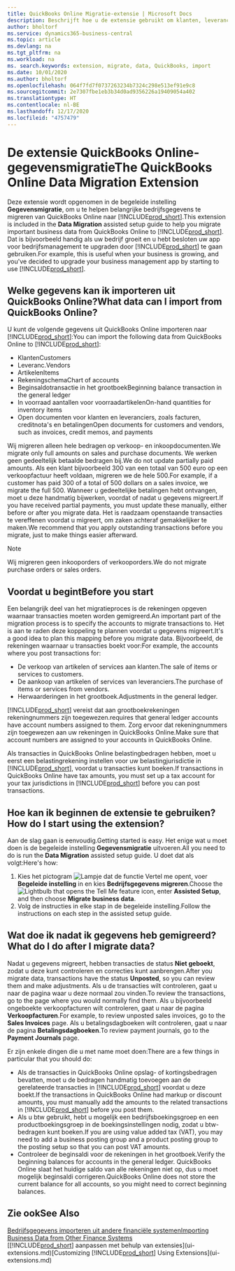 ```yaml
---
title: QuickBooks Online Migratie-extensie | Microsoft Docs
description: Beschrijft hoe u de extensie gebruikt om klanten, leveranciers, artikelen en rekeningen van QuickBooks Online naar Business Central te migreren.
author: bholtorf
ms.service: dynamics365-business-central
ms.topic: article
ms.devlang: na
ms.tgt_pltfrm: na
ms.workload: na
ms. search.keywords: extension, migrate, data, QuickBooks, import
ms.date: 10/01/2020
ms.author: bholtorf
ms.openlocfilehash: 064f7fd7f0737263234b7324c298e513ef91e9c8
ms.sourcegitcommit: 2e7307fbe1eb3b34d0ad9356226a19409054a402
ms.translationtype: HT
ms.contentlocale: nl-BE
ms.lasthandoff: 12/17/2020
ms.locfileid: "4757479"
---
```

# <a name="the-quickbooks-online-data-migration-extension"></a><span data-ttu-id="24a4d-103">De extensie QuickBooks Online-gegevensmigratie</span><span class="sxs-lookup"><span data-stu-id="24a4d-103">The QuickBooks Online Data Migration Extension</span></span>

<span data-ttu-id="24a4d-104">Deze extensie wordt opgenomen in de begeleide instelling **Gegevensmigratie**, om u te helpen belangrijke bedrijfsgegevens te migreren van QuickBooks Online naar [!INCLUDE[prod_short](includes/prod_short.md)].</span><span class="sxs-lookup"><span data-stu-id="24a4d-104">This extension is included in the **Data Migration** assisted setup guide to help you migrate important business data from QuickBooks Online to [!INCLUDE[prod_short](includes/prod_short.md)].</span></span> <span data-ttu-id="24a4d-105">Dat is bijvoorbeeld handig als uw bedrijf groeit en u hebt besloten uw app voor bedrijfsmanagement te upgraden door [!INCLUDE[prod_short](includes/prod_short.md)] te gaan gebruiken.</span><span class="sxs-lookup"><span data-stu-id="24a4d-105">For example, this is useful when your business is growing, and you've decided to upgrade your business management app by starting to use [!INCLUDE[prod_short](includes/prod_short.md)].</span></span>

## <a name="what-data-can-i-import-from-quickbooks-online"></a><span data-ttu-id="24a4d-106">Welke gegevens kan ik importeren uit QuickBooks Online?</span><span class="sxs-lookup"><span data-stu-id="24a4d-106">What data can I import from QuickBooks Online?</span></span>

<span data-ttu-id="24a4d-107">U kunt de volgende gegevens uit QuickBooks Online importeren naar [!INCLUDE[prod_short](includes/prod_short.md)]:</span><span class="sxs-lookup"><span data-stu-id="24a4d-107">You can import the following data from QuickBooks Online to [!INCLUDE[prod_short](includes/prod_short.md)]:</span></span>  

* <span data-ttu-id="24a4d-108">Klanten</span><span class="sxs-lookup"><span data-stu-id="24a4d-108">Customers</span></span>
* <span data-ttu-id="24a4d-109">Leveranc.</span><span class="sxs-lookup"><span data-stu-id="24a4d-109">Vendors</span></span>
* <span data-ttu-id="24a4d-110">Artikelen</span><span class="sxs-lookup"><span data-stu-id="24a4d-110">Items</span></span>
* <span data-ttu-id="24a4d-111">Rekeningschema</span><span class="sxs-lookup"><span data-stu-id="24a4d-111">Chart of accounts</span></span>
* <span data-ttu-id="24a4d-112">Beginsaldotransactie in het grootboek</span><span class="sxs-lookup"><span data-stu-id="24a4d-112">Beginning balance transaction in the general ledger</span></span>
* <span data-ttu-id="24a4d-113">In voorraad aantallen voor voorraadartikelen</span><span class="sxs-lookup"><span data-stu-id="24a4d-113">On-hand quantities for inventory items</span></span>
* <span data-ttu-id="24a4d-114">Open documenten voor klanten en leveranciers, zoals facturen, creditnota's en betalingen</span><span class="sxs-lookup"><span data-stu-id="24a4d-114">Open documents for customers and vendors, such as invoices, credit memos, and payments</span></span>

<span data-ttu-id="24a4d-115">Wij migreren alleen hele bedragen op verkoop- en inkoopdocumenten.</span><span class="sxs-lookup"><span data-stu-id="24a4d-115">We migrate only full amounts on sales and purchase documents.</span></span> <span data-ttu-id="24a4d-116">We werken geen gedeeltelijk betaalde bedragen bij.</span><span class="sxs-lookup"><span data-stu-id="24a4d-116">We do not update partially paid amounts.</span></span> <span data-ttu-id="24a4d-117">Als een klant bijvoorbeeld 300 van een totaal van 500 euro op een verkoopfactuur heeft voldaan, migreren we de hele 500.</span><span class="sxs-lookup"><span data-stu-id="24a4d-117">For example, if a customer has paid 300 of a total of 500 dollars on a sales invoice, we migrate the full 500.</span></span> <span data-ttu-id="24a4d-118">Wanneer u gedeeltelijke betalingen hebt ontvangen, moet u deze handmatig bijwerken, voordat of nadat u gegevens migreert.</span><span class="sxs-lookup"><span data-stu-id="24a4d-118">If you have received partial payments, you must update these manually, either before or after you migrate data.</span></span> <span data-ttu-id="24a4d-119">Het is raadzaam openstaande transacties te vereffenen voordat u migreert, om zaken achteraf gemakkelijker te maken.</span><span class="sxs-lookup"><span data-stu-id="24a4d-119">We recommend that you apply outstanding transactions before you migrate, just to make things easier afterward.</span></span>

> [!NOTE]  
> <span data-ttu-id="24a4d-120">Wij migreren geen inkooporders of verkooporders.</span><span class="sxs-lookup"><span data-stu-id="24a4d-120">We do not migrate purchase orders or sales orders.</span></span>

## <a name="before-you-start"></a><span data-ttu-id="24a4d-121">Voordat u begint</span><span class="sxs-lookup"><span data-stu-id="24a4d-121">Before you start</span></span>

<span data-ttu-id="24a4d-122">Een belangrijk deel van het migratieproces is de rekeningen opgeven waarnaar transacties moeten worden gemigreerd.</span><span class="sxs-lookup"><span data-stu-id="24a4d-122">An important part of the migration process is to specify the accounts to migrate transactions to.</span></span> <span data-ttu-id="24a4d-123">Het is aan te raden deze koppeling te plannen voordat u gegevens migreert.</span><span class="sxs-lookup"><span data-stu-id="24a4d-123">It's a good idea to plan this mapping before you migrate data.</span></span> <span data-ttu-id="24a4d-124">Bijvoorbeeld, de rekeningen waarnaar u transacties boekt voor:</span><span class="sxs-lookup"><span data-stu-id="24a4d-124">For example, the accounts where you post transactions for:</span></span>  

* <span data-ttu-id="24a4d-125">De verkoop van artikelen of services aan klanten.</span><span class="sxs-lookup"><span data-stu-id="24a4d-125">The sale of items or services to customers.</span></span>
* <span data-ttu-id="24a4d-126">De aankoop van artikelen of services van leveranciers.</span><span class="sxs-lookup"><span data-stu-id="24a4d-126">The purchase of items or services from vendors.</span></span>  
* <span data-ttu-id="24a4d-127">Herwaarderingen in het grootboek.</span><span class="sxs-lookup"><span data-stu-id="24a4d-127">Adjustments in the general ledger.</span></span>  

[!INCLUDE[prod_short](includes/prod_short.md)] <span data-ttu-id="24a4d-128">vereist dat aan grootboekrekeningen rekeningnummers zijn toegewezen.</span><span class="sxs-lookup"><span data-stu-id="24a4d-128">requires that general ledger accounts have account numbers assigned to them.</span></span> <span data-ttu-id="24a4d-129">Zorg ervoor dat rekeningnummers zijn toegewezen aan uw rekeningen in QuickBooks Online.</span><span class="sxs-lookup"><span data-stu-id="24a4d-129">Make sure that account numbers are assigned to your accounts in QuickBooks Online.</span></span>

<span data-ttu-id="24a4d-130">Als transacties in QuickBooks Online belastingbedragen hebben, moet u eerst een belastingrekening instellen voor uw belastingjurisdictie in [!INCLUDE[prod_short](includes/prod_short.md)], voordat u transacties kunt boeken.</span><span class="sxs-lookup"><span data-stu-id="24a4d-130">If transactions in QuickBooks Online have tax amounts, you must set up a tax account for your tax jurisdictions in [!INCLUDE[prod_short](includes/prod_short.md)] before you can post transactions.</span></span>

## <a name="how-do-i-start-using-the-extension"></a><span data-ttu-id="24a4d-131">Hoe kan ik beginnen de extensie te gebruiken?</span><span class="sxs-lookup"><span data-stu-id="24a4d-131">How do I start using the extension?</span></span>

<span data-ttu-id="24a4d-132">Aan de slag gaan is eenvoudig.</span><span class="sxs-lookup"><span data-stu-id="24a4d-132">Getting started is easy.</span></span> <span data-ttu-id="24a4d-133">Het enige wat u moet doen is de begeleide instelling **Gegevensmigratie** uitvoeren.</span><span class="sxs-lookup"><span data-stu-id="24a4d-133">All you need to do is run the **Data Migration** assisted setup guide.</span></span> <span data-ttu-id="24a4d-134">U doet dat als volgt:</span><span class="sxs-lookup"><span data-stu-id="24a4d-134">Here's how:</span></span>

1. <span data-ttu-id="24a4d-135">Kies het pictogram ![Lampje dat de functie Vertel me opent](media/ui-search/search_small.png "Vertel me wat u wilt doen"), voer **Begeleide instelling** in en kies **Bedrijfsgegevens migreren**.</span><span class="sxs-lookup"><span data-stu-id="24a4d-135">Choose the ![Lightbulb that opens the Tell Me feature](media/ui-search/search_small.png "Tell me what you want to do") icon, enter **Assisted Setup**, and then choose **Migrate business data**.</span></span>
2. <span data-ttu-id="24a4d-136">Volg de instructies in elke stap in de begeleide instelling.</span><span class="sxs-lookup"><span data-stu-id="24a4d-136">Follow the instructions on each step in the assisted setup guide.</span></span>

## <a name="what-do-i-do-after-i-migrate-data"></a><span data-ttu-id="24a4d-137">Wat doe ik nadat ik gegevens heb gemigreerd?</span><span class="sxs-lookup"><span data-stu-id="24a4d-137">What do I do after I migrate data?</span></span>

<span data-ttu-id="24a4d-138">Nadat u gegevens migreert, hebben transacties de status **Niet geboekt**, zodat u deze kunt controleren en correcties kunt aanbrengen.</span><span class="sxs-lookup"><span data-stu-id="24a4d-138">After you migrate data, transactions have the status **Unposted**, so you can review them and make adjustments.</span></span> <span data-ttu-id="24a4d-139">Als u de transacties wilt controleren, gaat u naar de pagina waar u deze normaal zou vinden.</span><span class="sxs-lookup"><span data-stu-id="24a4d-139">To review the transactions, go to the page where you would normally find them.</span></span> <span data-ttu-id="24a4d-140">Als u bijvoorbeeld ongeboekte verkoopfacturen wilt controleren, gaat u naar de pagina **Verkoopfacturen**.</span><span class="sxs-lookup"><span data-stu-id="24a4d-140">For example, to review unposted sales invoices, go to the **Sales Invoices** page.</span></span> <span data-ttu-id="24a4d-141">Als u betalingsdagboeken wilt controleren, gaat u naar de pagina **Betalingsdagboeken**.</span><span class="sxs-lookup"><span data-stu-id="24a4d-141">To review payment journals, go to the **Payment Journals** page.</span></span>  

<span data-ttu-id="24a4d-142">Er zijn enkele dingen die u met name moet doen:</span><span class="sxs-lookup"><span data-stu-id="24a4d-142">There are a few things in particular that you should do:</span></span>

* <span data-ttu-id="24a4d-143">Als de transacties in QuickBooks Online opslag- of kortingsbedragen bevatten, moet u de bedragen handmatig toevoegen aan de gerelateerde transacties in [!INCLUDE[prod_short](includes/prod_short.md)] voordat u deze boekt.</span><span class="sxs-lookup"><span data-stu-id="24a4d-143">If the transactions in QuickBooks Online had markup or discount amounts, you must manually add the amounts to the related transactions in [!INCLUDE[prod_short](includes/prod_short.md)] before you post them.</span></span>
* <span data-ttu-id="24a4d-144">Als u btw gebruikt, hebt u mogelijk een bedrijfsboekingsgroep en een productboekingsgroep in de boekingsinstellingen nodig, zodat u btw-bedragen kunt boeken.</span><span class="sxs-lookup"><span data-stu-id="24a4d-144">If you are using value added tax (VAT), you may need to add a business posting group and a product posting group to the posting setup so that you can post VAT amounts.</span></span>
* <span data-ttu-id="24a4d-145">Controleer de beginsaldi voor de rekeningen in het grootboek.</span><span class="sxs-lookup"><span data-stu-id="24a4d-145">Verify the beginning balances for accounts in the general ledger.</span></span> <span data-ttu-id="24a4d-146">QuickBooks Online slaat het huidige saldo van alle rekeningen niet op, dus u moet mogelijk beginsaldi corrigeren.</span><span class="sxs-lookup"><span data-stu-id="24a4d-146">QuickBooks Online does not store the current balance for all accounts, so you might need to correct beginning balances.</span></span>

## <a name="see-also"></a><span data-ttu-id="24a4d-147">Zie ook</span><span class="sxs-lookup"><span data-stu-id="24a4d-147">See Also</span></span>

[<span data-ttu-id="24a4d-148">Bedrijfsgegevens importeren uit andere financiële systemen</span><span class="sxs-lookup"><span data-stu-id="24a4d-148">Importing Business Data from Other Finance Systems</span></span>](across-import-data-configuration-packages.md)  
<span data-ttu-id="24a4d-149">[[!INCLUDE[prod_short](includes/prod_short.md)] aanpassen met behulp van extensies](ui-extensions.md)</span><span class="sxs-lookup"><span data-stu-id="24a4d-149">[Customizing [!INCLUDE[prod_short](includes/prod_short.md)] Using Extensions](ui-extensions.md)</span></span>  
